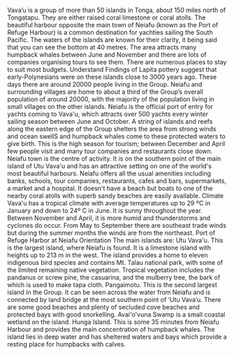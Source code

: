 Vava’u is a group of more than 50 islands in Tonga, about 150 miles north of Tongatapu. They are either raised coral limestone or coral atolls. The beautiful harbour opposite the main town of Neiafu (known as the Port of Refuge Harbour) is a common destination for yachties sailing the South Pacific. The waters of the islands are known for their clarity, it being said that you can see the bottom at 40 metres. The area attracts many humpback whales between June and November and there are lots of companies organising tours to see them. There are numerous places to stay to suit most budgets. Understand Findings of Lapita pottery suggest that early-Polynesians were on these islands close to 3000 years ago. These days there are around 20000 people living in the Group. Neiafu and surrounding villages are home to about a third of the Group’s overall population of around 20000, with the majority of the population living in small villages on the other islands. Neiafu is the official port of entry for yachts coming to Vava'u, which attracts over 500 yachts every winter sailing season between June and October. A string of islands and reefs along the eastern edge of the Group shelters the area from strong winds and ocean swellS and humpback whales come to these protected waters to give birth. This is the high season for tourism; between December and April few people visit and many tour companies and restaurants close down. Neiafu town is the centre of activity. It is on the southern point of the main island of Utu Vava'u and has an attractive setting on one of the world's most beautiful harbours. Neiafu offers all the usual amenities including banks, schools, tour companies, restaurants, cafes and bars, supermarkets, a market and a hospital. It doesn't have a beach but boats to one of the nearby coral atolls with superb sandy beaches are easily available. Climate Vava'u has a tropical climate with average temperatures up to 29 ºC in January and down to 24º C in June. It is sunny throughout the year. Between November and April, it is more humid and thunderstorms and cyclones do occur. From May to September there are southeast trade winds but during the summer months the winds are from the northeast. Port of Refuge Harbor at Neiafu Orientation The main islands are: Utu Vava'u. This is the largest island, where Neiafu is found. It is a limestone island with heights up to 213 m in the west. The island provides a home to eleven indigenous bird species and contains Mt. Talau national park, with some of the limited remaining native vegetation. Tropical vegetation includes the pandanus or screw pine, the casuarina, and the mulberry tree, the bark of which is used to make tapa cloth. Pangaimotu. This is the second largest island in the Group. It can be seen across the water from Neiafu and is connected by land bridge at the most southern point of ‘Utu Vava’u. There are some good beaches and plenty of secluded cove beaches and protected bays with good snorkelling. Avai'o'vuna Swamp is a small coastal wetland on the island. Hunga Island. This is some 35 minutes from Neiafu Harbour and provides the main concentration of humpback whales. The island lies in deep water and has sheltered waters and bays which provide a resting place for humpbacks with calves.
